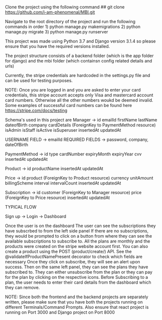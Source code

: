 Clone the project using the following command
    ## git clone https://github.com/i-am-phenomenal/MBI.git

Navigate to the root directory of the project and run the following commands in order
    1) python manage.py makemigrations
    2) python manage.py migrate
    3) python manage.py runserver

This project was made using Python 3.7 and Django version 3.1.4 so please ensure that you have the required versions installed. 

The project structure consists of a backend folder (which is the app folder for django) and the mbi folder (which containsn config related details and urls)

Currently, the stripe credentials are hardcoded in the settings.py file and can be used for testing purposes.

NOTE: Once you are logged in and you are asked to enter your card credentials, this stripe account accepts only Visa and mastercard account card numbers. Otherwise all the other numbers woukd be deemed invalid. 
Some examples of successful card numbers can be found here https://stripe.com/docs/testing


Schema's used in this project are 
Manager -> 
    id
    emailId
    firstName
    lastName
    dateofBirth
    company
    cardDetails (ForeignKey to PaymentMethod resource)
    isAdmin 
    isStaff
    isActive
    isSuperuser
    insertedAt
    updatedAt

USERNAME FIELD -> emailId
REQUIRED FIELDS -> password, company, dateOfBirth

PaymentMethod ->
    id
    type
    cardNumber
    expiryMonth
    expiryYear
    cvv
    insertedAt
    updatedAt    

Product -> 
    id
    productName
    insertedAt
    updatedAt

Price -> 
    id
    product (ForeignKey to Product resource)
    currency
    unitAmount
    billingScheme
    interval
    intervalCount
    insertedAt
    updatedAt

Subscription -> 
    id
    customer (ForeignKey to Manager resource)
    price (ForeignKey to Price resource)
    insertedAt
    updatedAt

TYPICAL FLOW

Sign up -> Login -> Dashboard

Once the user is on the dashboard
The user can see the subscriptions they have subscrbed to from the left side panel
If there are no subscriptions, they would be prompted to click on a button from where they can see the available subscriptions to subscribe to. All the plans are monthly and the products were created on the stripe website account first. You can also create a product using the POST (product/create/) API. See the @validateIfProductNamePresent decorator to check which fields are necessary
Once they click on subscribe, they will see an alert upon success. 
Then on the same left panel, they can see the plans they have subscribed to.
They can either unsubscribe from the plan or they can pay for the plan by clicking on the respective icons. 
Before Subscribing to a plan, the user needs to enter their card details from the dashboard which they can remove. 


NOTE: Since both the frontend and the backend projects are separately written, please make sure that you have both the projects running on different Terminals/Command Prompts. Also ensure that react project is running on Port 3000 and Django project on Port 8000